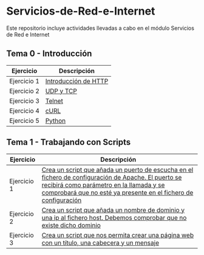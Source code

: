 # Servicios-de-Red-e-Internet
Este repositorio incluye actividades llevadas a cabo en el módulo Servicios de Red e Internet

## Tema 0 - Introducción

| Ejercicio | Descripción |
| ----------- | ----------- |
| Ejercicio 1 | [Introducción de HTTP](https://github.com/AsdrubalCarbajosa/Servicios-de-Red-e-Internet/blob/main/Tema-0/Actividad-1.md) |
| Ejercicio 2 | [UDP y TCP](https://github.com/AsdrubalCarbajosa/Servicios-de-Red-e-Internet/blob/main/Tema-0/Actividad-2.md) |
| Ejercicio 3 | [Telnet](https://github.com/AsdrubalCarbajosa/Servicios-de-Red-e-Internet/blob/main/Tema-0/Actividad-3.md) |
| Ejercicio 4 | [cURL](https://github.com/AsdrubalCarbajosa/Servicios-de-Red-e-Internet/blob/main/Tema-0/Actividad-4.md) |
| Ejercicio 5 | [Python](https://github.com/AsdrubalCarbajosa/Servicios-de-Red-e-Internet/blob/main/Tema-0/Actividad-5.md) |

## Tema 1 - Trabajando con Scripts

| Ejercicio | Descripción |
| ----------- | ----------- |
| Ejercicio 1 | [Crea un script que añada un puerto de escucha en el fichero de configuración de Apache. El puerto se recibirá como parámetro en la llamada y se comprobará que no esté ya presente en el fichero de configuración](https://github.com/AsdrubalCarbajosa/Servicios-de-Red-e-Internet/blob/main/Tema-1/port-script) |
| Ejercicio 2 | [Crea un script que añada un nombre de dominio y una ip al fichero host. Debemos comprobar que no existe dicho dominio](https://github.com/AsdrubalCarbajosa/Servicios-de-Red-e-Internet/blob/main/Tema-1/hosts-script) |
| Ejercicio 3 | [Crea un script que nos permita crear una página web con un título, una cabecera y un mensaje](https://github.com/AsdrubalCarbajosa/Servicios-de-Red-e-Internet/blob/main/Tema-1/pag-script) |
